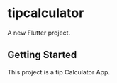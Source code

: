 # tipcalculator

A new Flutter project.

## Getting Started

This project is a tip Calculator App.


